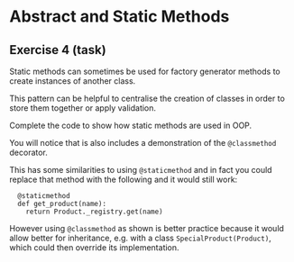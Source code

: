 # Abstract and Static Methods

## Exercise 4 (task)

Static methods can sometimes be used for factory generator methods to create instances of another class.

This pattern can be helpful to centralise the creation of classes in order to store them together or apply validation.

Complete the code to show how static methods are used in OOP.

You will notice that is also includes a demonstration of the `@classmethod` decorator.

This has some similarities to using `@staticmethod` and in fact you could replace that method with the following and it would still work:

```
  @staticmethod
  def get_product(name):
    return Product._registry.get(name)
```

However using `@classmethod` as shown is better practice because it would allow better for inheritance, e.g. with a class `SpecialProduct(Product)`, which could then override its implementation.
